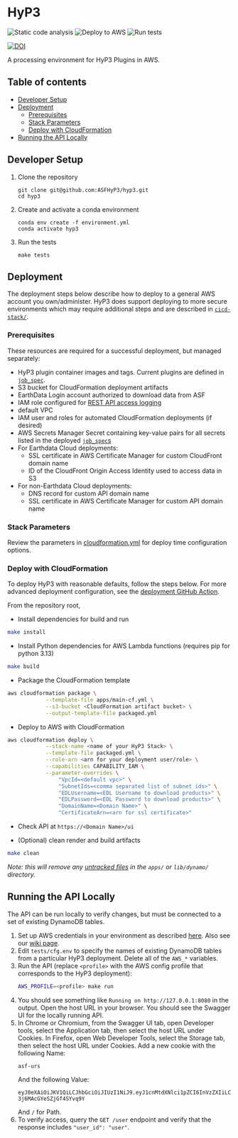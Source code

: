 # HyP3
![Static code analysis](https://github.com/ASFHyP3/hyp3/workflows/Static%20code%20analysis/badge.svg)
![Deploy to AWS](https://github.com/ASFHyP3/hyp3/workflows/Deploy%20to%20AWS/badge.svg)
![Run tests](https://github.com/ASFHyP3/hyp3/workflows/Run%20tests/badge.svg)

[![DOI](https://zenodo.org/badge/259996151.svg)](https://zenodo.org/badge/latestdoi/259996151)


A processing environment for HyP3 Plugins in AWS.

## Table of contents
- [Developer Setup](#developer-setup)
- [Deployment](#deployment)
  - [Prerequisites](#prerequisites)
  - [Stack Parameters](#stack-parameters)
  - [Deploy with CloudFormation](#deploy-with-cloudformation)
- [Running the API Locally](#running-the-api-locally)

## Developer Setup

1. Clone the repository
   ```
   git clone git@github.com:ASFHyP3/hyp3.git
   cd hyp3
   ```
2. Create and activate a conda environment
   ```
   conda env create -f environment.yml
   conda activate hyp3
   ```
3. Run the tests
   ```
   make tests
   ```

## Deployment

The deployment steps below describe how to deploy to a general AWS account you own/administer.
HyP3 does support deploying to more secure environments which may require additional steps and are
described in [`cicd-stack/`](./cicd-stack/).

### Prerequisites
These resources are required for a successful deployment, but managed separately:

- HyP3 plugin container images and tags. Current plugins are defined in [`job_spec`](./job_spec).
- S3 bucket for CloudFormation deployment artifacts
- EarthData Login account authorized to download data from ASF
- IAM role configured for [REST API access logging](https://docs.aws.amazon.com/apigateway/latest/developerguide/set-up-logging.html#set-up-access-logging-permissions)
- default VPC
- IAM user and roles for automated CloudFormation deployments (if desired)
- AWS Secrets Manager Secret containing key-value pairs for all secrets listed in the deployed [`job_spec`s](./job_spec)
- For Earthdata Cloud deployments:
  - SSL certificate in AWS Certificate Manager for custom CloudFront domain name
  - ID of the CloudFront Origin Access Identity used to access data in S3 
- For non-Earthdata Cloud deployments:
  - DNS record for custom API domain name
  - SSL certificate in AWS Certificate Manager for custom API domain name

### Stack Parameters
Review the parameters in [cloudformation.yml](apps/main-cf.yml) for deploy time configuration options.

### Deploy with CloudFormation

To deploy HyP3 with reasonable defaults, follow the steps below. For more advanced
deployment configuration, see the [deployment GitHub Action](.github/actions/deploy-hyp3/action.yml).

From the repository root, 

- Install dependencies for build and run
```sh
make install
```

- Install Python dependencies for AWS Lambda functions (requires pip for python 3.13)
```sh
make build
```

- Package the CloudFormation template
```sh
aws cloudformation package \
            --template-file apps/main-cf.yml \
            --s3-bucket <CloudFormation artifact bucket> \
            --output-template-file packaged.yml
```

- Deploy to AWS with CloudFormation
```sh
aws cloudformation deploy \
            --stack-name <name of your HyP3 Stack> \
            --template-file packaged.yml \
            --role-arn <arn for your deployment user/role> \
            --capabilities CAPABILITY_IAM \
            --parameter-overrides \
                "VpcId=<default vpc>" \
                "SubnetIds=<comma separated list of subnet ids>" \
                "EDLUsername=<EDL Username to download products>" \
                "EDLPassword=<EDL Password to download products>" \
                "DomainName=<Domain Name>" \
                "CertificateArn=<arn for ssl certificate>"
```
- Check API at `https://<Domain Name>/ui`

- (Optional) clean render and build artifacts
```sh
make clean
```
*Note: this will remove any [untracked files](https://git-scm.com/docs/git-ls-files#Documentation/git-ls-files.txt--o)
in the `apps/` or `lib/dynamo/` directory.*

## Running the API Locally

The API can be run locally to verify changes, but must be connected to a set of existing DynamoDB tables.

1. Set up AWS credentials in your environment as described
   [here](https://boto3.amazonaws.com/v1/documentation/api/latest/guide/quickstart.html#configuration).
   Also see our [wiki page](https://github.com/ASFHyP3/.github-private/wiki/AWS-Access#aws-access-keys).
2. Edit `tests/cfg.env` to specify the names of existing DynamoDB tables from a particular HyP3 deployment.
   Delete all of the `AWS_*` variables.
3. Run the API (replace `<profile>` with the AWS config profile that corresponds to the HyP3 deployment):
   ```sh
   AWS_PROFILE=<profile> make run
   ```
4. You should see something like `Running on http://127.0.0.1:8080` in the output. Open the host URL in your browser.
   You should see the Swagger UI for the locally running API.
5. In Chrome or Chromium, from the Swagger UI tab, open Developer tools, select the Application tab, then select
   the host URL under Cookies. In Firefox, open Web Developer Tools, select the Storage tab, then select
   the host URL under Cookies. Add a new cookie with the following Name:
   ```
   asf-urs
   ```
   And the following Value:
   ```
   eyJ0eXAiOiJKV1QiLCJhbGciOiJIUzI1NiJ9.eyJ1cnMtdXNlci1pZCI6InVzZXIiLCJleHAiOjIxNTk1Mzc0OTYyLCJ1cnMtZ3JvdXBzIjpbeyJuYW1lIjoiYXV0aC1ncm91cCIsImFwcF91aWQiOiJhdXRoLXVpZCJ9XX0.hMtgDTqS5wxDPCzK9MlXB-3j6MAcGYeSZjGf4SYvq9Y
   ```
   And `/` for Path.
6. To verify access, query the `GET /user` endpoint and verify that the response includes `"user_id": "user"`.
